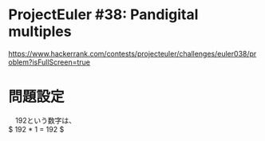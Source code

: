 # ProjectEuler #38: Pandigital multiples
https://www.hackerrank.com/contests/projecteuler/challenges/euler038/problem?isFullScreen=true

# 問題設定
　192という数字は、  
	$ 192 * 1 = 192 $